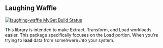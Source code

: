 ## Laughing Waffle

[![laughing-waffle MyGet Build Status](https://www.myget.org/BuildSource/Badge/laughing-waffle?identifier=cfe06860-e514-4595-aeff-6bb1f7a2e974)](https://www.myget.org/)

This library is intended to make Extract, Transform, and Load workloads easier. This package specifically focuses on the Load portion. When you're trying to **load** data from somehwere *into* your system. 
